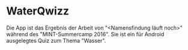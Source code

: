 # WaterQwizz
Die App ist das Ergebnis der Arbeit von "\<Namensfindung läuft noch\>" während des "MINT-Summercamp 2016". Sie ist ein für Android ausgelegtes Quiz zum Thema "Wasser".
